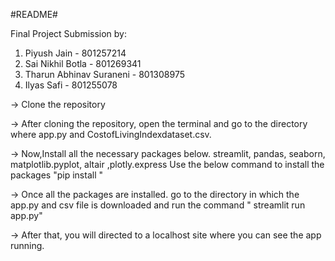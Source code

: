 #README#

Final Project Submission by: 
1. Piyush Jain - 801257214
2. Sai Nikhil Botla - 801269341
3. Tharun Abhinav Suraneni - 801308975
4. Ilyas Safi - 801255078


-> Clone the repository 

-> After cloning the repository, open the terminal and go to the directory where app.py and CostofLivingIndexdataset.csv.

-> Now,Install all the necessary packages below.
    streamlit, pandas, seaborn, matplotlib.pyplot, altair ,plotly.express
    Use the below command to install the packages
    "pip install <packagename>"
    
-> Once all the packages are installed. go to the directory in which the app.py and csv file is downloaded and run the command " streamlit run app.py"

-> After that, you will directed to a localhost site where you can see the app running. 

